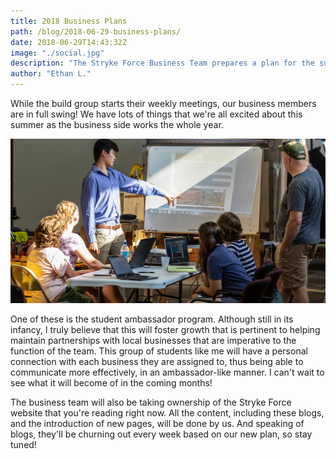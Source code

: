 ```yaml
---
title: 2018 Business Plans
path: /blog/2018-06-29-business-plans/
date: 2018-06-29T14:43:32Z
image: "./social.jpg"
description: "The Stryke Force Business Team prepares a plan for the summer."
author: "Ethan L."
---
```


While the build group starts their weekly meetings, our business members are in full swing! We have lots of things that we're all excited about this summer as the business side works the whole year.
<!--more-->

![Stryke Force Business Team](social.jpg "The Stryke Force Business Team prepares a plan for the summer at our Midlink build space.")

 One of these is the student ambassador program. Although still in its infancy, I truly believe that this will foster growth that is pertinent to helping maintain partnerships with local businesses that are imperative to the function of the team. This group of students like me will have a personal connection with each business they are assigned to, thus being able to communicate more effectively, in an ambassador-like manner. I can't wait to see what it will become of in the coming months!

The business team will also be taking ownership of the Stryke Force website that you're reading right now. All the content, including these blogs, and the introduction of new pages, will be done by us. And speaking of blogs, they'll be churning out every week based on our new plan, so stay tuned!
